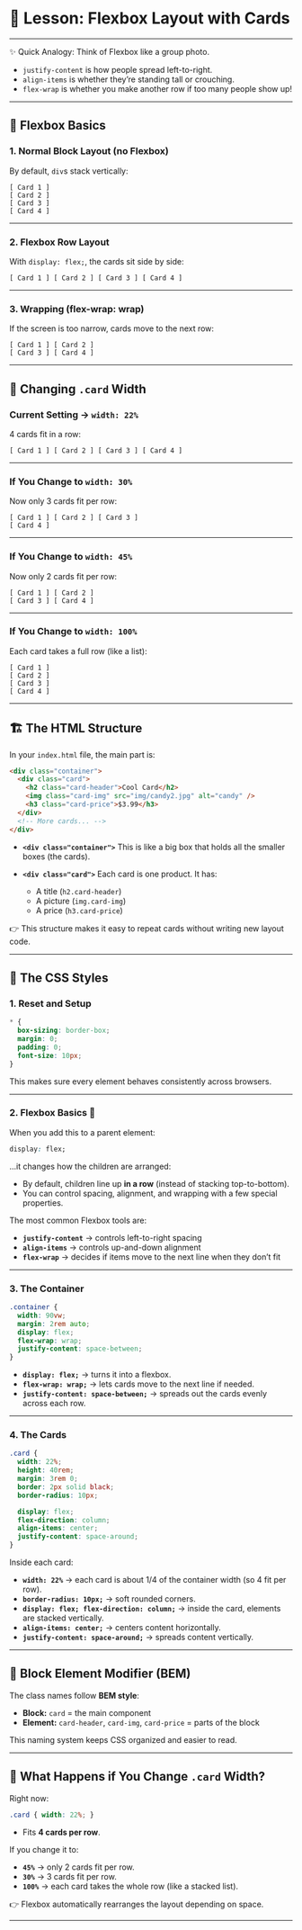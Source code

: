 # 🎨 Lesson: Flexbox Layout with Cards

---
✨ Quick Analogy:
Think of Flexbox like a group photo.

* `justify-content` is how people spread left-to-right.
* `align-items` is whether they’re standing tall or crouching.
* `flex-wrap` is whether you make another row if too many people show up!



---

## 🧩 Flexbox Basics 
### 1. Normal Block Layout (no Flexbox)

By default, `div`s stack vertically:

```
[ Card 1 ]
[ Card 2 ]
[ Card 3 ]
[ Card 4 ]
```

---

### 2. Flexbox Row Layout

With `display: flex;`, the cards sit side by side:

```
[ Card 1 ] [ Card 2 ] [ Card 3 ] [ Card 4 ]
```

---

### 3. Wrapping (flex-wrap: wrap)

If the screen is too narrow, cards move to the next row:

```
[ Card 1 ] [ Card 2 ]
[ Card 3 ] [ Card 4 ]
```

---

## 🔄 Changing `.card` Width

### Current Setting → `width: 22%`

4 cards fit in a row:

```
[ Card 1 ] [ Card 2 ] [ Card 3 ] [ Card 4 ]
```

---

### If You Change to `width: 30%`

Now only 3 cards fit per row:

```
[ Card 1 ] [ Card 2 ] [ Card 3 ]
[ Card 4 ]
```

---

### If You Change to `width: 45%`

Now only 2 cards fit per row:

```
[ Card 1 ] [ Card 2 ]
[ Card 3 ] [ Card 4 ]
```

---

### If You Change to `width: 100%`

Each card takes a full row (like a list):

```
[ Card 1 ]
[ Card 2 ]
[ Card 3 ]
[ Card 4 ]
```

---





## 🏗️ The HTML Structure

In your `index.html` file, the main part is:

```html
<div class="container">
  <div class="card">
    <h2 class="card-header">Cool Card</h2>
    <img class="card-img" src="img/candy2.jpg" alt="candy" />
    <h3 class="card-price">$3.99</h3>
  </div>
  <!-- More cards... -->
</div>
```

* **`<div class="container">`**
  This is like a big box that holds all the smaller boxes (the cards).

* **`<div class="card">`**
  Each card is one product. It has:

  * A title (`h2.card-header`)
  * A picture (`img.card-img`)
  * A price (`h3.card-price`)

👉 This structure makes it easy to repeat cards without writing new layout code.

---

## 🎨 The CSS Styles

### 1. Reset and Setup

```css
* {
  box-sizing: border-box;
  margin: 0;
  padding: 0;
  font-size: 10px;
}
```

This makes sure every element behaves consistently across browsers.

---

### 2. Flexbox Basics 🧩

When you add this to a parent element:

```css
display: flex;
```

…it changes how the children are arranged:

* By default, children line up **in a row** (instead of stacking top-to-bottom).
* You can control spacing, alignment, and wrapping with a few special properties.

The most common Flexbox tools are:

* **`justify-content`** → controls left-to-right spacing
* **`align-items`** → controls up-and-down alignment
* **`flex-wrap`** → decides if items move to the next line when they don’t fit

---

### 3. The Container

```css
.container {
  width: 90vw;
  margin: 2rem auto;
  display: flex;
  flex-wrap: wrap;
  justify-content: space-between;
}
```

* **`display: flex;`** → turns it into a flexbox.
* **`flex-wrap: wrap;`** → lets cards move to the next line if needed.
* **`justify-content: space-between;`** → spreads out the cards evenly across each row.

---

### 4. The Cards

```css
.card {
  width: 22%;
  height: 40rem;
  margin: 3rem 0;
  border: 2px solid black;
  border-radius: 10px;

  display: flex;
  flex-direction: column;
  align-items: center;
  justify-content: space-around;
}
```

Inside each card:

* **`width: 22%`** → each card is about 1/4 of the container width (so 4 fit per row).
* **`border-radius: 10px;`** → soft rounded corners.
* **`display: flex; flex-direction: column;`** → inside the card, elements are stacked vertically.
* **`align-items: center;`** → centers content horizontally.
* **`justify-content: space-around;`** → spreads content vertically.

---

## 🧩 Block Element Modifier (BEM)

The class names follow **BEM style**:

* **Block:** `card` = the main component
* **Element:** `card-header`, `card-img`, `card-price` = parts of the block

This naming system keeps CSS organized and easier to read.

---

## 🔄 What Happens if You Change `.card` Width?

Right now:

```css
.card { width: 22%; }
```

* Fits **4 cards per row**.

If you change it to:

* **`45%`** → only 2 cards fit per row.
* **`30%`** → 3 cards fit per row.
* **`100%`** → each card takes the whole row (like a stacked list).

👉 Flexbox automatically rearranges the layout depending on space.

---